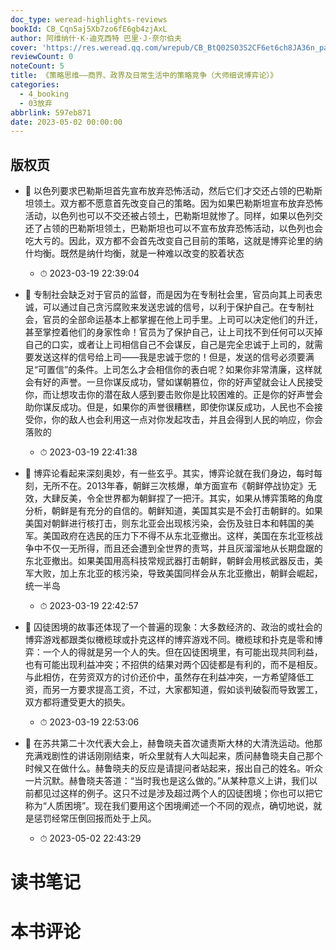 ```yaml
---
doc_type: weread-highlights-reviews
bookId: CB_Cqn5aj5Xb7zo6fE6gb4zjAxL
author: 阿维纳什·K·迪克西特 巴里·J·奈尔伯夫
cover: 'https://res.weread.qq.com/wrepub/CB_BtQ02S03S2CF6et6ch8JA36n_parsecover'
reviewCount: 0
noteCount: 5
title: 《策略思维——商界、政界及日常生活中的策略竞争（大师细说博弈论）》
categories:
  - 4_booking
  - 03放弃
abbrlink: 597eb871
date: 2023-05-02 00:00:00
---
```



## 版权页


- 📌 以色列要求巴勒斯坦首先宣布放弃恐怖活动，然后它们才交还占领的巴勒斯坦领土。双方都不愿意首先改变自己的策略。因为如果巴勒斯坦宣布放弃恐怖活动，以色列也可以不交还被占领土，巴勒斯坦就惨了。同样，如果以色列交还了占领的巴勒斯坦领土，巴勒斯坦也可以不宣布放弃恐怖活动，以色列也会吃大亏的。因此，双方都不会首先改变自己目前的策略，这就是博弈论里的纳什均衡。既然是纳什均衡，就是一种难以改变的胶着状态 
    - ⏱ 2023-03-19 22:39:04 

- 📌 专制社会缺乏对于官员的监督，而是因为在专制社会里，官员向其上司表忠诚，可以通过自己贪污腐败来发送忠诚的信号，以利于保护自己。在专制社会，官员的全部命运基本上都掌握在他上司手里。上司可以决定他们的升迁，甚至掌控着他们的身家性命！官员为了保护自己，让上司找不到任何可以灭掉自己的口实，或者让上司相信自己不会谋反，自己是完全忠诚于上司的，就需要发送这样的信号给上司——我是忠诚于您的！但是，发送的信号必须要满足“可置信”的条件。上司怎么才会相信你的表白呢？如果你非常清廉，这样就会有好的声誉。一旦你谋反成功，譬如谋朝篡位，你的好声望就会让人民接受你，而让想攻击你的潜在敌人感到要击败你是比较困难的。正是你的好声誉会助你谋反成功。但是，如果你的声誉很糟糕，即使你谋反成功，人民也不会接受你，你的敌人也会利用这一点对你发起攻击，并且会得到人民的响应，你会落败的 
    - ⏱ 2023-03-19 22:41:38 

- 📌 博弈论看起来深刻奥妙，有一些玄乎。其实，博弈论就在我们身边，每时每刻，无所不在。2013年春，朝鲜三次核爆，单方面宣布《朝鲜停战协定》无效，大肆反美，令全世界都为朝鲜捏了一把汗。其实，如果从博弈策略的角度分析，朝鲜是有充分的自信的。朝鲜知道，美国其实是不会打击朝鲜的。如果美国对朝鲜进行核打击，则东北亚会出现核污染，会伤及驻日本和韩国的美军。美国政府在选民的压力下不得不从东北亚撤出。这样，美国在东北亚核战争中不仅一无所得，而且还会遭到全世界的责骂，并且灰溜溜地从长期盘踞的东北亚撤出。如果美国用高科技常规武器打击朝鲜，朝鲜会用核武器反击，美军大败，加上东北亚的核污染，导致美国同样会从东北亚撤出，朝鲜会崛起，统一半岛 
    - ⏱ 2023-03-19 22:42:57 

- 📌 囚徒困境的故事还体现了一个普遍的现象：大多数经济的、政治的或社会的博弈游戏都跟类似橄榄球或扑克这样的博弈游戏不同。橄榄球和扑克是零和博弈：一个人的得就是另一个人的失。但在囚徒困境里，有可能出现共同利益，也有可能出现利益冲突；不招供的结果对两个囚徒都是有利的，而不是相反。与此相仿，在劳资双方的讨价还价中，虽然存在利益冲突，一方希望降低工资，而另一方要求提高工资，不过，大家都知道，假如谈判破裂而导致罢工，双方都将遭受更大的损失。 
    - ⏱ 2023-03-19 22:53:06 

- 📌 在苏共第二十次代表大会上，赫鲁晓夫首次谴责斯大林的大清洗运动。他那充满戏剧性的讲话刚刚结束，听众里就有人大叫起来，质问赫鲁晓夫自己那个时候又在做什么。赫鲁晓夫的反应是请提问者站起来，报出自己的姓名。听众一片沉默。赫鲁晓夫答道：“当时我也是这么做的。”从某种意义上讲，我们以前都见过这样的例子。这只不过是涉及超过两个人的囚徒困境；你也可以把它称为“人质困境”。现在我们要用这个困境阐述一个不同的观点，确切地说，就是惩罚经常压倒回报而处于上风。 
    - ⏱ 2023-05-02 22:43:29 

# 读书笔记


# 本书评论
